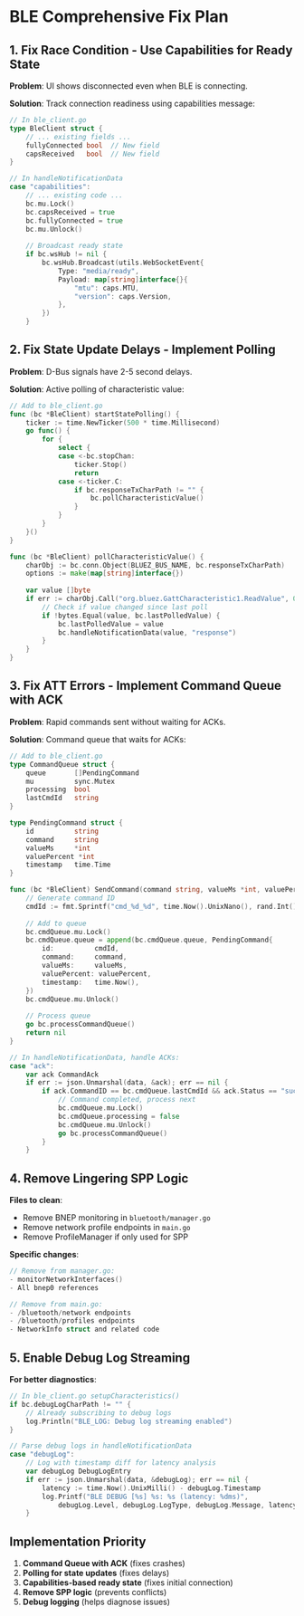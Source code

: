 # BLE Comprehensive Fix Plan

## 1. Fix Race Condition - Use Capabilities for Ready State

**Problem**: UI shows disconnected even when BLE is connecting.

**Solution**: Track connection readiness using capabilities message:

```go
// In ble_client.go
type BleClient struct {
    // ... existing fields ...
    fullyConnected bool  // New field
    capsReceived   bool  // New field
}

// In handleNotificationData
case "capabilities":
    // ... existing code ...
    bc.mu.Lock()
    bc.capsReceived = true
    bc.fullyConnected = true
    bc.mu.Unlock()
    
    // Broadcast ready state
    if bc.wsHub != nil {
        bc.wsHub.Broadcast(utils.WebSocketEvent{
            Type: "media/ready",
            Payload: map[string]interface{}{
                "mtu": caps.MTU,
                "version": caps.Version,
            },
        })
    }
```

## 2. Fix State Update Delays - Implement Polling

**Problem**: D-Bus signals have 2-5 second delays.

**Solution**: Active polling of characteristic value:

```go
// Add to ble_client.go
func (bc *BleClient) startStatePolling() {
    ticker := time.NewTicker(500 * time.Millisecond)
    go func() {
        for {
            select {
            case <-bc.stopChan:
                ticker.Stop()
                return
            case <-ticker.C:
                if bc.responseTxCharPath != "" {
                    bc.pollCharacteristicValue()
                }
            }
        }
    }()
}

func (bc *BleClient) pollCharacteristicValue() {
    charObj := bc.conn.Object(BLUEZ_BUS_NAME, bc.responseTxCharPath)
    options := make(map[string]interface{})
    
    var value []byte
    if err := charObj.Call("org.bluez.GattCharacteristic1.ReadValue", 0, options).Store(&value); err == nil && len(value) > 0 {
        // Check if value changed since last poll
        if !bytes.Equal(value, bc.lastPolledValue) {
            bc.lastPolledValue = value
            bc.handleNotificationData(value, "response")
        }
    }
}
```

## 3. Fix ATT Errors - Implement Command Queue with ACK

**Problem**: Rapid commands sent without waiting for ACKs.

**Solution**: Command queue that waits for ACKs:

```go
// Add to ble_client.go
type CommandQueue struct {
    queue       []PendingCommand
    mu          sync.Mutex
    processing  bool
    lastCmdId   string
}

type PendingCommand struct {
    id          string
    command     string
    valueMs     *int
    valuePercent *int
    timestamp   time.Time
}

func (bc *BleClient) SendCommand(command string, valueMs *int, valuePercent *int) error {
    // Generate command ID
    cmdId := fmt.Sprintf("cmd_%d_%d", time.Now().UnixNano(), rand.Int())
    
    // Add to queue
    bc.cmdQueue.mu.Lock()
    bc.cmdQueue.queue = append(bc.cmdQueue.queue, PendingCommand{
        id:          cmdId,
        command:     command,
        valueMs:     valueMs,
        valuePercent: valuePercent,
        timestamp:   time.Now(),
    })
    bc.cmdQueue.mu.Unlock()
    
    // Process queue
    go bc.processCommandQueue()
    return nil
}

// In handleNotificationData, handle ACKs:
case "ack":
    var ack CommandAck
    if err := json.Unmarshal(data, &ack); err == nil {
        if ack.CommandID == bc.cmdQueue.lastCmdId && ack.Status == "success" {
            // Command completed, process next
            bc.cmdQueue.mu.Lock()
            bc.cmdQueue.processing = false
            bc.cmdQueue.mu.Unlock()
            go bc.processCommandQueue()
        }
    }
```

## 4. Remove Lingering SPP Logic

**Files to clean**:
- Remove BNEP monitoring in `bluetooth/manager.go`
- Remove network profile endpoints in `main.go`
- Remove ProfileManager if only used for SPP

**Specific changes**:
```go
// Remove from manager.go:
- monitorNetworkInterfaces()
- All bnep0 references

// Remove from main.go:
- /bluetooth/network endpoints
- /bluetooth/profiles endpoints
- NetworkInfo struct and related code
```

## 5. Enable Debug Log Streaming

**For better diagnostics**:
```go
// In ble_client.go setupCharacteristics()
if bc.debugLogCharPath != "" {
    // Already subscribing to debug logs
    log.Println("BLE_LOG: Debug log streaming enabled")
}

// Parse debug logs in handleNotificationData
case "debugLog":
    // Log with timestamp diff for latency analysis
    var debugLog DebugLogEntry
    if err := json.Unmarshal(data, &debugLog); err == nil {
        latency := time.Now().UnixMilli() - debugLog.Timestamp
        log.Printf("BLE DEBUG [%s] %s: %s (latency: %dms)", 
            debugLog.Level, debugLog.LogType, debugLog.Message, latency)
    }
```

## Implementation Priority

1. **Command Queue with ACK** (fixes crashes)
2. **Polling for state updates** (fixes delays)
3. **Capabilities-based ready state** (fixes initial connection)
4. **Remove SPP logic** (prevents conflicts)
5. **Debug logging** (helps diagnose issues)